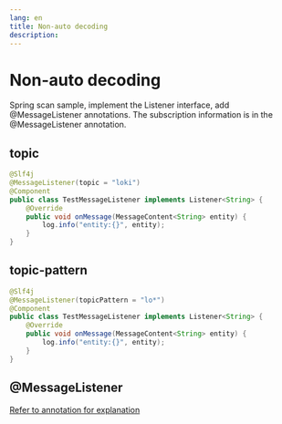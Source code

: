```yaml
---
lang: en
title: Non-auto decoding
description: 
---
```

# Non-auto decoding
Spring scan sample, implement the Listener interface, add @MessageListener annotations. The subscription information is in the @MessageListener annotation.

## topic

```java
@Slf4j
@MessageListener(topic = "loki")
@Component
public class TestMessageListener implements Listener<String> {
    @Override
    public void onMessage(MessageContent<String> entity) {
        log.info("entity:{}", entity);
    }
}
```

## topic-pattern

```java
@Slf4j
@MessageListener(topicPattern = "lo*")
@Component
public class TestMessageListener implements Listener<String> {
    @Override
    public void onMessage(MessageContent<String> entity) {
        log.info("entity:{}", entity);
    }
}
```

## @MessageListener
[Refer to annotation for explanation](../annotation.md#messagelistener)
